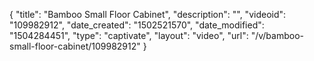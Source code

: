 {
    "title": "Bamboo Small Floor Cabinet",
    "description": "",
    "videoid": "109982912",
    "date_created": "1502521570",
    "date_modified": "1504284451",
    "type": "captivate",
    "layout": "video",
    "url": "\/v\/bamboo-small-floor-cabinet\/109982912"
}